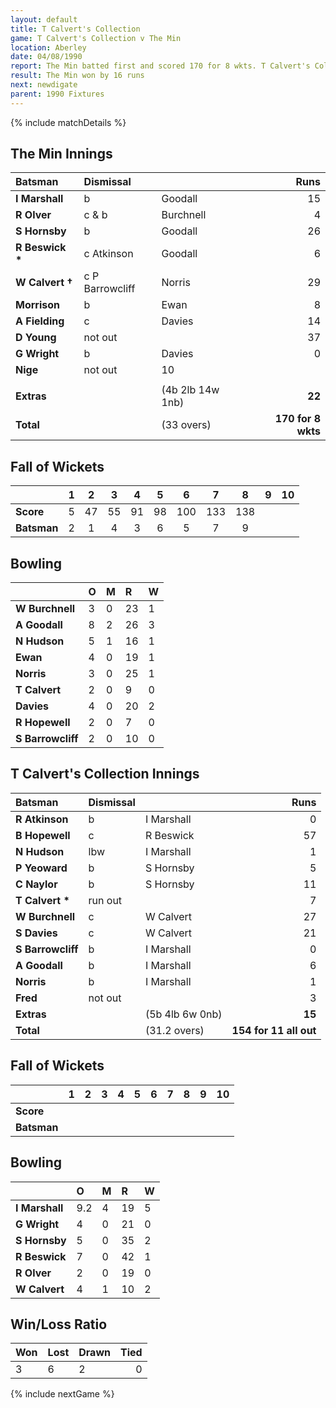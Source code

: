 ```yaml
---
layout: default
title: T Calvert's Collection
game: T Calvert's Collection v The Min
location: Aberley
date: 04/08/1990
report: The Min batted first and scored 170 for 8 wkts. T Calvert's Collection made 154 for 11 (all out)in reply
result: The Min won by 16 runs
next: newdigate
parent: 1990 Fixtures
---
```


{% include matchDetails %}

## The Min Innings

| Batsman | Dismissal |  | Runs |
|:---|:---|---|---:|
| **I Marshall** | b | Goodall | 15 |
| **R Olver** | c & b | Burchnell | 4 |
| **S Hornsby** | b | Goodall | 26 |
| **R Beswick &#42;** | c Atkinson | Goodall | 6 |
| **W Calvert &#8224;** | c P Barrowcliff | Norris | 29 |
| **Morrison** | b  | Ewan | 8 |
| **A Fielding** | c | Davies | 14 |
| **D Young** | not out |  | 37 |
| **G Wright** | b | Davies | 0 |
| **Nige** | not out |   10 |
|  |  |  |  |
| **Extras** | | (4b 2lb 14w 1nb) | **22** |
| **Total** | | (33 overs) | **170 for 8 wkts** |

## Fall of Wickets

| | 1 | 2 | 3 | 4 | 5 | 6 | 7 | 8 | 9 | 10 |
|---|:---:|:---:|:---:|:---:|:---:|:---:|:---:|:---:|:---:|:---:|
| **Score** | 5 | 47 | 55 | 91 | 98 | 100 | 133 | 138 |  |  |
| **Batsman** | 2 | 1 | 4 | 3 | 6 | 5 | 7 | 9 |  |  |

## Bowling

| | O | M | R | W |
|---|:---|:---|:---|:---|
| **W Burchnell** | 3 | 0 | 23 | 1 |
| **A Goodall** | 8 | 2 | 26 | 3 |
| **N Hudson** | 5 | 1 | 16 | 1 |
| **Ewan** | 4 | 0 | 19 | 1 |
| **Norris** | 3 | 0 | 25 | 1 |
| **T Calvert** | 2 | 0 | 9 | 0 |
| **Davies** | 4 | 0 | 20 | 2 |
| **R Hopewell** | 2 | 0 | 7 | 0 |
| **S Barrowcliff** | 2 | 0 | 10 | 0 |  

## T Calvert's Collection Innings

| Batsman | Dismissal |  | Runs |
|:---|:---|---|---:|
| **R Atkinson** | b | I Marshall | 0 |
| **B Hopewell** | c | R Beswick | 57 |
| **N Hudson** | lbw | I Marshall | 1 |
| **P Yeoward** | b | S Hornsby | 5 |
| **C Naylor** | b | S Hornsby | 11 |
| **T Calvert &#42;** | run out |  | 7 |
| **W Burchnell** | c | W Calvert | 27 |
| **S Davies** | c | W Calvert | 21 |
| **S Barrowcliff** | b | I Marshall | 0 |
| **A Goodall** | b | I Marshall | 6 |
| **Norris** | b | I Marshall | 1 |
| **Fred** | not out |  | 3 |
| **Extras** | | (5b 4lb 6w 0nb) | **15** |
| **Total** | | (31.2 overs) | **154 for 11 all out** |

## Fall of Wickets

| | 1 | 2 | 3 | 4 | 5 | 6 | 7 | 8 | 9 | 10 |
|---|:---:|:---:|:---:|:---:|:---:|:---:|:---:|:---:|:---:|:---:|
| **Score** |  |  |  |  |  |  |  |  |  |  |
| **Batsman** |  |  |  |  |  |  |  |  |  |  |

## Bowling

| | O | M | R | W |
|---|:---|:---|:---|:---|
| **I Marshall** | 9.2 | 4 | 19 | 5 |
| **G Wright** | 4 | 0 | 21 | 0 |
| **S Hornsby** | 5 | 0 | 35 | 2 |
| **R Beswick** | 7 | 0 | 42 | 1 |
| **R Olver** | 2 | 0 | 19 | 0 |
| **W Calvert** | 4 | 1 | 10 | 2 |

## Win/Loss Ratio

| Won | Lost | Drawn | Tied |
|:---|:---|:---|---:|
| 3 | 6 | 2 | 0 |

{% include nextGame %}